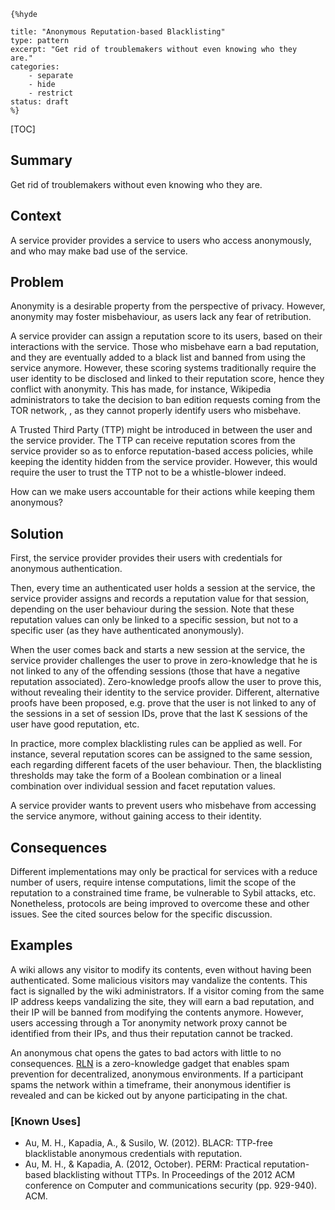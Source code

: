     {%hyde

    title: "Anonymous Reputation-based Blacklisting"
    type: pattern
    excerpt: "Get rid of troublemakers without even knowing who they
    are."
    categories: 
        - separate
        - hide
        - restrict
    status: draft
    %}

[TOC]

<!--### [Also Known As]-->
<!-- All other names the pattern is known by.-->



## Summary
<!-- One short paragraph summarising the pattern.-->

Get rid of troublemakers without even knowing who they are.

## Context
<!-- The situations in which the pattern may apply.-->

A service provider provides a service to users who access anonymously, and who may make bad use of the service.

## Problem
<!-- The problem a pattern addresses, including a list of forces describing why a problem might be difficult to solve.-->

Anonymity is a desirable property from the perspective of privacy. However, anonymity may foster misbehaviour, as users lack any fear of retribution.

A service provider can assign a reputation score to its users, based on their interactions with the service. Those who misbehave earn a bad reputation, and they are eventually added to a black list and banned from using the service anymore. However, these scoring systems traditionally require the user identity to be disclosed and linked to their reputation score, hence they conflict with anonymity. This has made, for instance, Wikipedia administrators to take the decision to ban edition requests coming from the TOR network, , as they cannot properly identify users who misbehave.

A Trusted Third Party (TTP) might be introduced in between the user and the service provider. The TTP can receive reputation scores from the service provider so as to enforce reputation-based access policies, while keeping the identity hidden from the service provider. However, this would require the user to trust the TTP not to be a whistle-blower indeed.

How can we make users accountable for their actions while keeping them anonymous?

## Solution
<!-- A concise description of how the pattern addresses the problem.-->

First, the service provider provides their users with credentials for anonymous authentication.

Then, every time an authenticated user holds a session at the service, the service provider assigns and records a reputation value for that session, depending on the user behaviour during the session. Note that these reputation values can only be linked to a specific session, but not to a specific user (as they have authenticated anonymously).

When the user comes back and starts a new session at the service, the service provider challenges the user to prove in zero-knowledge that he is not linked to any of the offending sessions (those that have a negative reputation associated). Zero-knowledge proofs allow the user to prove this, without revealing their identity to the service provider. Different, alternative proofs have been proposed, e.g. prove that the user is not linked to any of the sessions in a set of session IDs, prove that the last K sessions of the user have good reputation, etc.

In practice, more complex blacklisting rules can be applied as well. For instance, several reputation scores can be assigned to the same session, each regarding different facets of the user behaviour. Then, the blacklisting thresholds may take the form of a Boolean combination or a lineal combination over individual session and facet reputation values.

<!--goals-->
A service provider wants to prevent users who misbehave from accessing the service anymore, without gaining access to their identity.

<!--### [Structure]-->
<!--A detailed specification of the structural aspects of the pattern. A class diagram if applicable.-->



<!--### [Implementation]-->
<!--Guidelines for implementing the pattern; code fragments; suggested PETS; policy fragments.-->



## Consequences
<!--The advantages (benefits) and disadvantages (liabilities) of applying the pattern.-->



<!--constraints and consequences-->
Different implementations may only be practical for services with a reduce number of users, require intense computations, limit the scope of the reputation to a constrained time frame, be vulnerable to Sybil attacks, etc. Nonetheless, protocols are being improved to overcome these and other issues. See the cited sources below for the specific discussion.

<!--### [Constraints]-->
<!-- limitations as a consequence of applying the pattern.-->



## Examples
<!--Motivational example to see how the pattern is applied.-->

A wiki allows any visitor to modify its contents, even without having been authenticated. Some malicious visitors may vandalize the contents. This fact is signalled by the wiki administrators. If a visitor coming from the same IP address keeps vandalizing the site, they will earn a bad reputation, and their IP will be banned from modifying the contents anymore. However, users accessing through a Tor anonymity network proxy cannot be identified from their IPs, and thus their reputation cannot be tracked.

An anonymous chat opens the gates to bad actors with little to no consequences. [RLN](https://rate-limiting-nullifier.github.io/rln-docs/what_is_rln.html) is a zero-knowledge gadget that enables spam prevention for decentralized, anonymous environments. If a participant spams the network within a timeframe, their anonymous identifier is revealed and can be kicked out by anyone participating in the chat.

### [Known Uses]
<!-- Pointers to various applications of the pattern.-->

- Au, M. H., Kapadia, A., & Susilo, W. (2012). BLACR: TTP-free blacklistable anonymous credentials with reputation.
- Au, M. H., & Kapadia, A. (2012, October). PERM: Practical reputation-based blacklisting without TTPs. In Proceedings of the 2012 ACM conference on Computer and communications security (pp. 929-940). ACM.

<!--## See Also-->
<!-- Any pointers to relevant information, not contained in the subfields below.-->



<!--### [Related Patterns]-->
<!-- Supporting and conflicting patterns-->



<!--### [Sources]-->
<!-- References to the original source of the pattern.-->



<!--## General Comments-->
<!-- Separate discussion on the pattern.-->



<!--## Tags-->
<!-- User definable descriptors for additional correlation.-->


